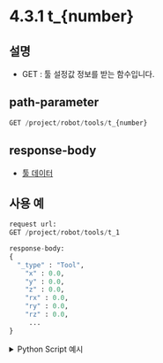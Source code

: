 ﻿# 4.3.1 t_{number}

## 설명

- GET : 툴 설정값 정보를 받는 함수입니다.

## path-parameter

```python
GET /project/robot/tools/t_{number}
```

## response-body

- [툴 데이터](/99-schema/tool_data.md)

## 사용 예

```python
request url:
GET /project/robot/tools/t_1

response-body:
{
  "_type" : "Tool",
	"x" : 0.0,
	"y" : 0.0,
	"z" : 0.0,
	"rx" : 0.0,
	"ry" : 0.0,
	"rz" : 0.0,
	 ...
}
```

<details><summary>
Python Script 예시</summary>

```python
# test.py
import requests

def get_tool1_data() -> dict:
	base_url        = 'http://192.168.1.150:8888'
	path_parameter  = '/project/robot/tools/t_1'

	response = requests.get(url = base_url + path_parameter).json()

	return response

print(get_tool1_data())
```
```sh
$python test.py
{'_type': 'Tool', 'rx': 0.0, 'x': 0.0, 'ry': 0.0, 'y': 0.0, 'rz': 0.0, 'z': 0.0, 'mass': 20.0, 'cx': 100.0, 'cy': 0.0, 'cz': 65.0, 'ixx': 0.059, 'iyy': 0.061, 'izz': 0.075, 'bias_0': 0.0, 'bias_1': 0.0, 'mass_esti': 20.0, 'bias_2': 0.0, 'bias_3': 0.0, 'bias_4': 0.0, 'bias_5': 0.0}
```
</details>
